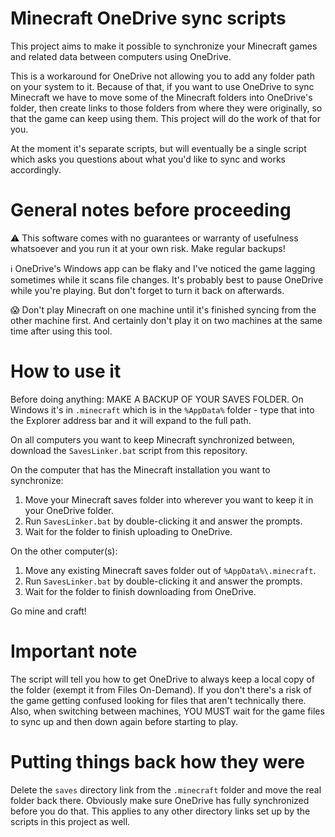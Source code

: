 # Minecraft OneDrive sync scripts

This project aims to make it possible to synchronize your Minecraft games and
related data between computers using OneDrive.

This is a workaround for OneDrive not allowing you to add any folder path on
your system to it. Because of that, if you want to use OneDrive to sync Minecraft
we have to move some of the Minecraft folders into OneDrive's folder, then
create links to those folders from where they were originally, so that the
game can keep using them. This project will do the work of that for you.

At the moment it's separate scripts, but will eventually be a single script
which asks you questions about what you'd like to sync and works accordingly.

# General notes before proceeding

⚠️ This software comes with no guarantees or warranty of usefulness
whatsoever and you run it at your own risk. Make regular backups!

ℹ️ OneDrive's Windows app can be flaky and I've noticed the game lagging
sometimes while it scans file changes. It's probably best to pause OneDrive
while you're playing. But don't forget to turn it back on afterwards.

😱 Don't play Minecraft on one machine until it's finished syncing from the
other machine first. And certainly don't play it on two machines at the same
time after using this tool.

# How to use it

Before doing anything: MAKE A BACKUP OF YOUR SAVES FOLDER. On Windows it's in
`.minecraft` which is in the `%AppData%` folder - type that into the Explorer
address bar and it will expand to the full path.

On all computers you want to keep Minecraft synchronized between, download the
`SavesLinker.bat` script from this repository.

On the computer that has the Minecraft installation you want to synchronize:

1. Move your Minecraft saves folder into wherever you want to keep it in your OneDrive folder.
2. Run `SavesLinker.bat` by double-clicking it and answer the prompts.
3. Wait for the folder to finish uploading to OneDrive.

On the other computer(s):

1. Move any existing Minecraft saves folder out of `%AppData%\.minecraft`.
2. Run `SavesLinker.bat` by double-clicking it and answer the prompts.
3. Wait for the folder to finish downloading from OneDrive.

Go mine and craft!

# Important note

The script will tell you how to get OneDrive to always keep a local copy of
the folder (exempt it from Files On-Demand). If you don't there's a risk of
the game getting confused looking for files that aren't technically there.
Also, when switching between machines, YOU MUST wait for the game files to
sync up and then down again before starting to play.

# Putting things back how they were

Delete the `saves` directory link from the `.minecraft` folder and move the
real folder back there. Obviously make sure OneDrive has fully synchronized
before you do that. This applies to any other directory links set up by the
scripts in this project as well.
